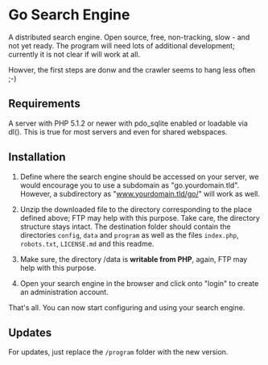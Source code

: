 
Go Search Engine
================

A distributed search engine.  Open source, free, non-tracking, slow - and not
yet ready.  The program will need lots of additional development; currently
it is not clear if will work at all.

Howver, the first steps are donw and the crawler seems to hang less often ;-)


Requirements
------------

A server with PHP 5.1.2 or newer with pdo_sqlite enabled or loadable via dl().
This is true for most servers and even for shared webspaces.


Installation
------------

1. Define where the search engine should be accessed on your server, we would 
   encourage you to use a subdomain as "go.yourdomain.tld".  However, a 
   subdirectory as "www.yourdomain.tld/go/" will work as well.

2. Unzip the downloaded file to the directory corresponding to the place
   defined above; FTP may help with this purpose.  Take care, the directory 
   structure stays intact.  The destination folder should contain the
   directories `config`, `data` and `program` as well as the files `index.php`, 
   `robots.txt`, `LICENSE.md` and this readme.
   
3. Make sure, the directory /data is **writable from PHP**, again, FTP may help 
   with this purpose.

4. Open your search engine in the browser and click onto "login" to create an
   administration account.
   
That's all. You can now start configuring and using your search engine.


Updates
-------

For updates, just replace the `/program` folder with the new version.

